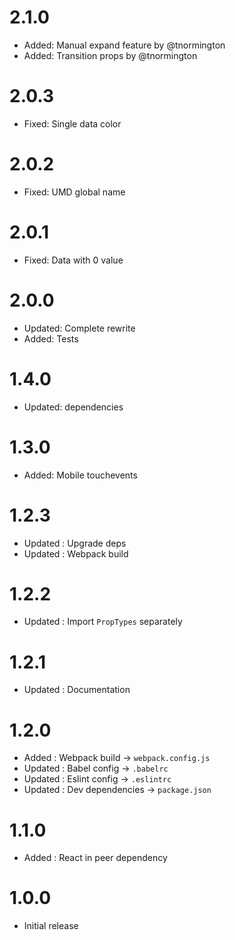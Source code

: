 # 2.1.0

* Added: Manual expand feature by @tnormington
* Added: Transition props by @tnormington

# 2.0.3

* Fixed: Single data color

# 2.0.2

* Fixed: UMD global name

# 2.0.1

* Fixed: Data with 0 value

# 2.0.0

* Updated: Complete rewrite
* Added: Tests

# 1.4.0

* Updated: dependencies

# 1.3.0

* Added: Mobile touchevents

# 1.2.3

* Updated : Upgrade deps
* Updated : Webpack build

# 1.2.2

* Updated : Import `PropTypes` separately

# 1.2.1

* Updated : Documentation

# 1.2.0

* Added : Webpack build -> `webpack.config.js`
* Updated : Babel config -> `.babelrc`
* Updated : Eslint config -> `.eslintrc`
* Updated : Dev dependencies -> `package.json`

# 1.1.0

* Added : React in peer dependency

# 1.0.0

* Initial release
